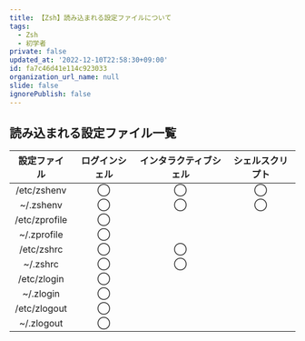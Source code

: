 ```yaml
---
title: 【Zsh】読み込まれる設定ファイルについて
tags:
  - Zsh
  - 初学者
private: false
updated_at: '2022-12-10T22:58:30+09:00'
id: fa7c46d41e114c923033
organization_url_name: null
slide: false
ignorePublish: false
---
```

## 読み込まれる設定ファイル一覧

| 設定ファイル  | ログインシェル | インタラクティブシェル | シェルスクリプト |
| :-----------: | :------------: | :--------------------: | :--------------: |
|  /etc/zshenv  |       ◯        |           ◯            |        ◯         |
|   ~/.zshenv   |       ◯        |           ◯            |        ◯         |
| /etc/zprofile |       ◯        |                        |                  |
|  ~/.zprofile  |       ◯        |                        |                  |
|  /etc/zshrc   |       ◯        |           ◯            |                  |
|   ~/.zshrc    |       ◯        |           ◯            |                  |
|  /etc/zlogin  |       ◯        |                        |                  |
|   ~/.zlogin   |       ◯        |                        |                  |
| /etc/zlogout  |       ◯        |                        |                  |
|  ~/.zlogout   |       ◯        |                        |                  |
